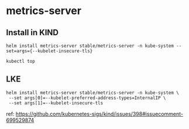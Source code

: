 # metrics-server

## Install in KIND

```
helm install metrics-server stable/metrics-server -n kube-system --set=args={--kubelet-insecure-tls}

kubectl top
```

## LKE

```
helm install metrics-server stable/metrics-server -n kube-system \
 --set args[0]=--kubelet-preferred-address-types=InternalIP \
 --set args[1]=--kubelet-insecure-tls
```

ref: https://github.com/kubernetes-sigs/kind/issues/398#issuecomment-699529874
